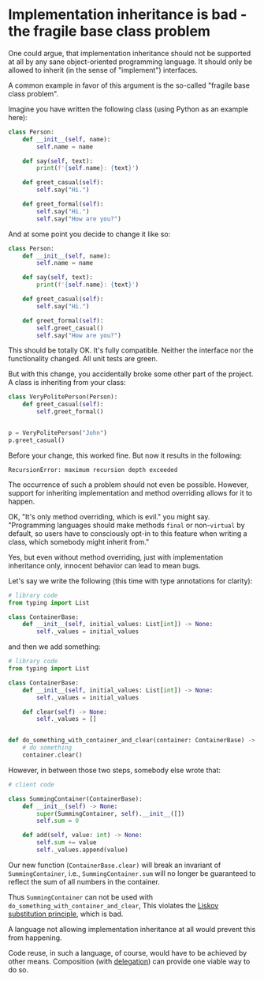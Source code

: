 # Implementation inheritance is bad - the fragile base class problem

One could argue, that implementation inheritance should not be supported at all
by any sane object-oriented programming language.
It should only be allowed to inherit (in the sense of "implement") interfaces.

A common example in favor of this argument is the so-called "fragile base class problem".

Imagine you have written the following class (using Python as an example here):

```python
class Person:
    def __init__(self, name):
        self.name = name

    def say(self, text):
        print(f'{self.name}: {text}')

    def greet_casual(self):
        self.say("Hi.")

    def greet_formal(self):
        self.say("Hi.")
        self.say("How are you?")
```

And at some point you decide to change it like so:

```python
class Person:
    def __init__(self, name):
        self.name = name

    def say(self, text):
        print(f'{self.name}: {text}')

    def greet_casual(self):
        self.say("Hi.")

    def greet_formal(self):
        self.greet_casual()
        self.say("How are you?")
```

This should be totally OK. It's fully compatible.
Neither the interface nor the functionality changed.
All unit tests are green.

But with this change, you accidentally broke some other part of the project.
A class is inheriting from your class:

```python
class VeryPolitePerson(Person):
    def greet_casual(self):
        self.greet_formal()


p = VeryPolitePerson("John")
p.greet_casual()
```

Before your change, this worked fine. But now it results in the following:

```text
RecursionError: maximum recursion depth exceeded
```

The occurrence of such a problem should not even be possible.
However, support for inheriting implementation and method overriding
allows for it to happen.

OK, "It's only method overriding, which is evil." you might say.
"Programming languages should make methods `final` or non-`virtual` by default,
so users have to consciously opt-in to this feature when writing a class,
which somebody might inherit from."

Yes, but even without method overriding,
just with implementation inheritance only,
innocent behavior can lead to mean bugs.

Let's say we write the following (this time with type annotations for clarity):

```python
# library code
from typing import List

class ContainerBase:
    def __init__(self, initial_values: List[int]) -> None:
        self._values = initial_values
```

and then we add something:

```python
# library code
from typing import List

class ContainerBase:
    def __init__(self, initial_values: List[int]) -> None:
        self._values = initial_values

    def clear(self) -> None:
        self._values = []


def do_something_with_container_and_clear(container: ContainerBase) -> None:
    # do something
    container.clear()
```

However, in between those two steps, somebody else wrote that:

```python
# client code

class SummingContainer(ContainerBase):
    def __init__(self) -> None:
        super(SummingContainer, self).__init__([])
        self.sum = 0

    def add(self, value: int) -> None:
        self.sum += value
        self._values.append(value)
```

Our new function (`ContainerBase.clear)` will break an invariant
of `SummingContainer`, i.e., `SummingContainer.sum` will no longer
be guaranteed to reflect the sum of all numbers in the container.

Thus `SummingContainer` can not be used with
`do_something_with_container_and_clear`,
This violates the [Liskov substitution principle](https://en.wikipedia.org/wiki/Liskov_substitution_principle),
which is bad.

A language not allowing implementation inheritance at all
would prevent this from happening.

Code reuse, in such a language, of course, would have to be achieved by other means.
Composition (with [delegation](https://en.wikipedia.org/wiki/Delegation_pattern)) can provide one viable way to do so.
